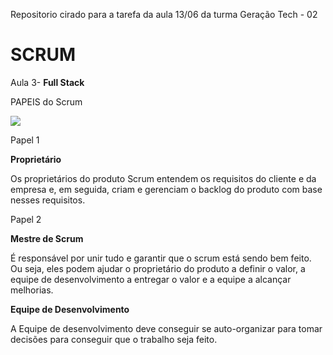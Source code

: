 Repositorio cirado para a tarefa da aula 13/06 da turma Geração Tech - 02




# SCRUM
Aula 3- **Full Stack**

PAPEIS do Scrum

![](https://qualistatus.net.br/uploads/9/7/8/4/97847712/published/proj-scrum-time.png?1659823696)

Papel 1

**Proprietário**

Os proprietários do produto Scrum entendem os requisitos do cliente e da empresa e, em seguida, criam e gerenciam o backlog do produto com base nesses requisitos.

Papel 2

**Mestre de Scrum**

É responsável por unir tudo e garantir que o scrum está sendo bem feito. Ou seja, eles podem ajudar o proprietário do produto a definir o valor, a equipe de desenvolvimento a entregar o valor e a equipe a alcançar melhorias.

**Equipe de Desenvolvimento**

A Equipe de desenvolvimento deve conseguir se auto-organizar para tomar decisões para conseguir que o trabalho seja feito.



